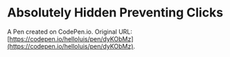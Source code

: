 # Absolutely Hidden Preventing Clicks

A Pen created on CodePen.io. Original URL: [https://codepen.io/helloluis/pen/dyKObMz](https://codepen.io/helloluis/pen/dyKObMz).

